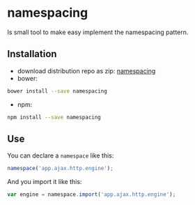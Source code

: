 # namespacing

Is small tool to make easy implement the namespacing pattern.

## Installation

- download distribution repo as zip:
[namespacing](https://github.com/ModestoFiguereo/namespacing-dist/tree/v1.0.0)
- bower:
```sh
bower install --save namespacing
```
- npm:
```sh
npm install --save namespacing
```

## Use

You can declare a `namespace` like this:
```js
namespace('app.ajax.http.engine');
```

And you import it like this:
```js
var engine = namespace.import('app.ajax.http.engine');
```
